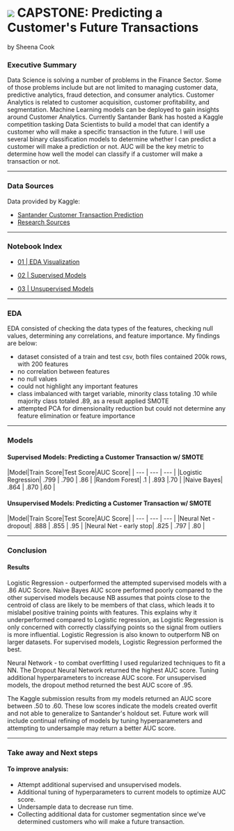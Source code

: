 # ![](https://ga-dash.s3.amazonaws.com/production/assets/logo-9f88ae6c9c3871690e33280fcf557f33.png) CAPSTONE: Predicting a Customer's Future Transactions

by Sheena Cook

### Executive Summary

Data Science is solving a number of problems in the Finance Sector. Some of those problems include but are not limited to managing customer data, predictive analytics, fraud detection, and consumer analytics. Customer Analytics is related to customer acquisition, customer profitability, and segmentation. Machine Learning models can be deployed to gain insights around Customer Analytics. Currently Santander Bank has hosted a Kaggle competition tasking Data Scientists to build a model that can identify a customer who will make a specific transaction in the future. I will use several binary classification models to determine whether I can predict a customer will make a prediction or not. AUC will be the key metric to determine how well the model can classify if a customer will make a transaction or not. 

---

### Data Sources
Data provided by Kaggle:
- [Santander Customer Transaction Prediction](https://www.kaggle.com/c/santander-customer-transaction-prediction)
- [Research Sources](https://www2.deloitte.com/content/dam/Deloitte/us/Documents/process-and-operations/us-cons-customer-analytics-102711.pdf)

---


### Notebook Index

- [01 | EDA Visualization]()

- [02 | Supervised Models]()

- [03 | Unsupervised Models]()



---

### EDA 
EDA consisted of checking the data types of the features, checking null values, determining any correlations, and feature importance. My findings are below:

- dataset consisted of a train and test csv, both files contained 200k rows, with 200 features 
- no correlation between features 
- no null values 
- could not highlight any important features
- class imbalanced with target variable, minority class totaling .10 while majority class totaled .89, as a result applied SMOTE
- attempted PCA for dimensionality reduction but could not determine any feature elimination or feature importance


---

### Models


#### Supervised Models: Predicting a Customer Transaction w/ SMOTE 

|Model|Train Score|Test Score|AUC Score|
| --- | --- | --- |
|Logistic Regression| .799 | .790 | .86 |
|Random Forest| .1 | .893 |.70 |
|Naive Bayes| .864 | .870 |.60 | 


#### Unsupervised Models: Predicting a Customer Transaction w/ SMOTE

|Model|Train Score|Test Score|AUC Score|
| --- | --- | --- |
|Neural Net - dropout| .888 | .855 | .95 |
|Neural Net - early stop| .825 | .797 | .80 | 

---

### Conclusion

#### Results

Logistic Regression - outperformed the attempted supervised models with a .86 AUC Score. Naive Bayes AUC score performed
poorly compared to the other supervised models because NB assumes that points close to the centroid of class are likely to be members of that class, which leads it to mislabel positive training points with features. This explains why it underperformed compared to Logistic regression, as Logistic Regression is only concerned with correctly classifying points so the signal from outliers is more influential. Logistic Regression is also known to outperform NB on larger datasets. For supervised models, Logistic Regression performed the best. 

Neural Network - to combat overfitting I used regularized techniques to fit a NN. The Dropout Neural Network returned the highest AUC score. Tuning additional hyperparameters to increase AUC score. For unsupervised models, the dropout method returned the best AUC score of .95. 

The Kaggle submission results from my models returned an AUC score between .50 to .60. These low scores indicate the models created overfit and not able to generalize to Santander's holdout set. Future work will include continual refining of models by tuning hyperparameters and attempting to undersample may return a better AUC score. 

---

### Take away and Next steps 

#### To improve analysis:
- Attempt additional supervised and unsupervised models. 
- Additional tuning of hyperparameters to current models to optimize AUC score.
- Undersample data to decrease run time.
- Collecting additional data for customer segmentation since we’ve determined customers who will make a future transaction.


